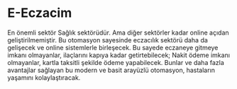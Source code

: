 # E-Eczacim
 En önemli sektör Sağlık sektörüdür. Ama diğer sektörler kadar online açıdan geliştirilmemiştir. Bu otomasyon sayesinde eczacılık sektörü daha da gelişecek ve online sistemlerle birleşecek. Bu sayede eczaneye gitmeye imkanı olmayanlar, ilaçlarını kapıya kadar getirtebilecek; Nakit ödeme imkanı olmayanlar, kartla taksitli şekilde ödeme yapabilecek. Bunlar ve daha fazla avantajlar sağlayan bu modern ve basit arayüzlü otomasyon, hastaların yaşamını kolaylaştıracak.

